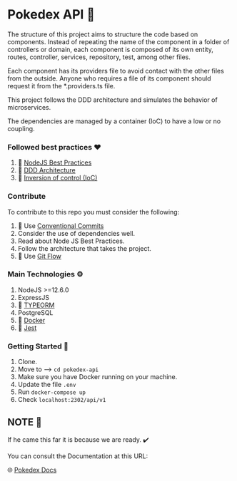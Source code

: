 # Pokedex API 🚀

The structure of this project aims to structure the code based on components. Instead of repeating the name of the component in a folder of controllers or domain, each component is composed of its own entity, routes, controller, services, repository, test, among other files.

Each component has its providers file to avoid contact with the other files from the outside. Anyone who requires a file of its component should request it from the *.providers.ts file.

This project follows the DDD architecture and simulates the behavior of microservices.

The dependencies are managed by a container (IoC) to have a low or no coupling.

### Followed best practices ❤️

1. 🔗 [NodeJS Best Practices](https://github.com/goldbergyoni/nodebestpractices)
2. 🔗 [DDD Architecture](https://en.wikipedia.org/wiki/Domain-driven_design)
3. 🔗 [Inversion of control (IoC)](https://en.wikipedia.org/wiki/Inversion_of_control)

### Contribute

To contribute to this repo you must consider the following:

1. 🔗 Use [Conventional Commits](https://www.conventionalcommits.org/en/v1.0.0-beta.4/)
2. Consider the use of dependencies well.
3. Read about Node JS Best Practices.
4. Follow the architecture that takes the project.
5. 🔗 Use [Git Flow](https://danielkummer.github.io/git-flow-cheatsheet/)

### Main Technologies ⚙️

1. NodeJS >=12.6.0
2. ExpressJS
3. 🔗 [TYPEORM](https://typeorm.io/#/)
4. PostgreSQL
5. 🔗 [Docker](https://www.docker.com/)
6. 🔗 [Jest](https://jestjs.io/)

### Getting Started 📌

1. Clone.
2. Move to --> ``` cd pokedex-api ```
3. Make sure you have Docker running on your machine.
4. Update the file ``` .env ```
5. Run ``` docker-compose up ```
6. Check ``` localhost:2302/api/v1 ```

## NOTE 📢

If he came this far it is because we are ready. ✔️

You can consult the Documentation at this URL:

🌐 [Pokedex Docs](https://documenter.getpostman.com/view/7831505/S1Zw6VCU?version=latest)
